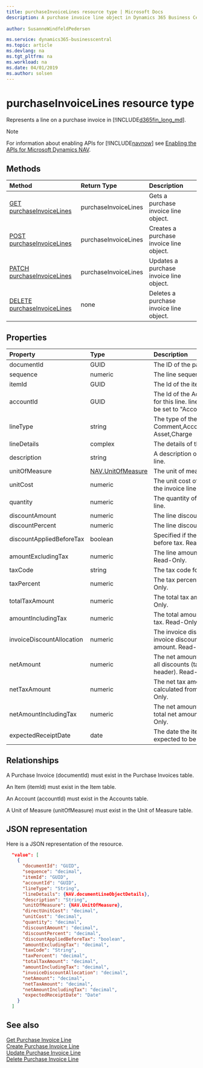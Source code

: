 ```yaml
---
title: purchaseInvoiceLines resource type | Microsoft Docs
description: A purchase invoice line object in Dynamics 365 Business Central.
 
author: SusanneWindfeldPedersen

ms.service: dynamics365-businesscentral
ms.topic: article
ms.devlang: na
ms.tgt_pltfrm: na
ms.workload: na
ms.date: 04/01/2019
ms.author: solsen
---
```


# purchaseInvoiceLines resource type
Represents a line on a purchase invoice in [!INCLUDE[d365fin_long_md](../../includes/d365fin_long_md.md)].

> [!NOTE]  
> For information about enabling APIs for [!INCLUDE[navnow](../../includes/navnow_md.md)] see [Enabling the APIs for Microsoft Dynamics NAV](../enabling-apis-for-dynamics-nav.md).

## Methods

| Method       | Return Type  |Description|
|:---------------|:--------|:----------|
|[GET purchaseInvoiceLines](../api/dynamics_purchaseinvoiceline_get.md)|purchaseInvoiceLines|Gets a purchase invoice line object.|
|[POST purchaseInvoiceLines](../api/dynamics_create_purchaseinvoiceline.md)|purchaseInvoiceLines|Creates a purchase invoice line object.|
|[PATCH purchaseInvoiceLines](../api/dynamics_purchaseinvoiceline_update.md)|purchaseInvoiceLines|Updates a purchase invoice line object.|
|[DELETE purchaseInvoiceLines](../api/dynamics_purchaseinvoiceline_delete.md)|none   |Deletes a purchase invoice line object.|

## Properties

| Property     | Type   |Description|
|:---------------|:--------|:----------|
|documentId|GUID|The ID of the parent invoice.|
|sequence|numeric|The line sequence number.|
|itemId|GUID|The Id of the item in the invoice line.|
|accountId|GUID|The Id of the Account that will be used for this line. lineType will automatically be set to "Account" if this is set.|
|lineType|string|The type of the line. Can be Comment,Account,Item,Resource,Fixed Asset,Charge|
|lineDetails|complex|The details of the line.|
|description|string|A description of the item in the invoice line.|
|unitOfMeasure|[NAV.UnitOfMeasure](../resources/dynamics_complextypes.md)|The unit of measure complex type.|
|unitCost|numeric|The unit cost of each individual item in the invoice line.|
|quantity|numeric|The quantity of the item in the invoice line.|
|discountAmount|numeric|The line discount amount.|
|discountPercent|numeric|The line discount percent.|
|discountAppliedBeforeTax|boolean|Specified if the discount is applied before tax. Read-Only.|
|amountExcludingTax|numeric|The line amount excluding the tax. Read-Only.|
|taxCode|string|The tax code for the line.|
|taxPercent|numeric|The tax percent for the line. Read-Only.|
|totalTaxAmount|numeric|The total tax amount for the line. Read-Only.|
|amountIncludingTax|numeric|The total amount for the line including tax. Read-Only.|
|invoiceDiscountAllocation|numeric|The invoice discount allocation is the invoice discount distributed on the total amount. Read-Only.|
|netAmount|numeric|The net amount is the amount including all discounts (taken from invoice header). Read-Only.|
|netTaxAmount|numeric|The net tax amount is the tax amount calculated from net amount. Read-Only.|
|netAmountIncludingTax|numeric|The net amount including tax is the total net amount including tax. Read-Only.|
|expectedReceiptDate|date|The date the item in the line is expected to be received.|

## Relationships
A Purchase Invoice (documentId) must exist in the Purchase Invoices table.

An Item (itemId) must exist in the Item table.

An Account (accountId) must exist in the Accounts table.

A Unit of Measure (unitOfMeasure) must exist in the Unit of Measure table.

## JSON representation

Here is a JSON representation of the resource.


```json
  "value": [
    {
      "documentId": "GUID",
      "sequence": "decimal",
      "itemId": "GUID",
      "accountId": "GUID",
      "lineType": "String",
      "lineDetails": {NAV.documentLineObjectDetails},
      "description": "String",
      "unitOfMeasure": {NAV.UnitOfMeasure},
      "directUnitCost": "decimal",
      "unitCost": "decimal",
      "quantity": "decimal",
      "discountAmount": "decimal",
      "discountPercent": "decimal",
      "discountAppliedBeforeTax": "boolean",
      "amountExcludingTax": "decimal",
      "taxCode": "String",
      "taxPercent": "decimal",
      "totalTaxAmount": "decimal",
      "amountIncludingTax": "decimal",
      "invoiceDiscountAllocation": "decimal",
      "netAmount": "decimal",
      "netTaxAmount": "decimal",
      "netAmountIncludingTax": "decimal",
      "expectedReceiptDate": "Date"
    }
  ]
```

## See also

[Get Purchase Invoice Line](../api/dynamics_purchaseinvoiceline_get.md)  
[Create Purchase Invoice Line](../api/dynamics_create_purchaseinvoiceline.md)  
[Update Purchase Invoice Line](../api/dynamics_purchaseinvoiceline_update.md)  
[Delete Purchase Invoice Line](../api/dynamics_purchaseinvoiceline_delete.md)  